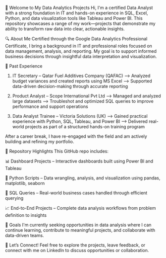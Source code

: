 👋 Welcome to My Data Analytics Projects
Hi, I'm a certified Data Analyst with a strong foundation in IT and hands-on experience in SQL, Excel, Python, and data visualization tools like Tableau and Power BI. This repository showcases a range of my work—projects that demonstrate my ability to transform raw data into clear, actionable insights.

🔍 About Me
Certified through the Google Data Analytics Professional Certificate, I bring a background in IT and professional roles focused on data management, analysis, and reporting. My goal is to support informed business decisions through insightful data interpretation and visualization.

💼 Past Experience
1. IT Secretary – Qatar Fuel Additives Company (QAFAC)
--> Analyzed budget variances and created reports using MS Excel
--> Supported data-driven decision-making through accurate reporting

2. Product Analyst – Scope International Pvt Ltd
--> Managed and analyzed large datasets
--> Troubleshot and optimized SQL queries to improve performance and support operations

3. Data Analyst Trainee – Victoria Solutions (UK)
--> Gained practical experience with Python, SQL, Tableau, and Power BI
--> Delivered real-world projects as part of a structured hands-on training program

After a career break, I have re-engaged with the field and am actively building and refining my portfolio.

📁 Repository Highlights
This GitHub repo includes:

📊 Dashboard Projects – Interactive dashboards built using Power BI and Tableau

🐍 Python Scripts – Data wrangling, analysis, and visualization using pandas, matplotlib, seaborn

🧮 SQL Queries – Real-world business cases handled through efficient querying

📈 End-to-End Projects – Complete data analysis workflows from problem definition to insights

🚀 Goals
I'm currently seeking opportunities in data analysis where I can continue learning, contribute to meaningful projects, and collaborate with data-driven teams.

🤝 Let’s Connect!
Feel free to explore the projects, leave feedback, or connect with me on LinkedIn to discuss opportunities or collaboration.

